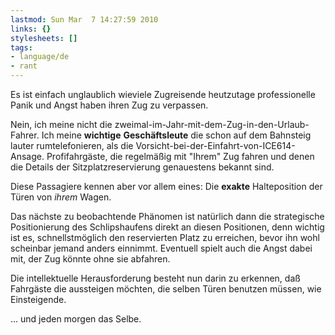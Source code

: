 ```yaml
---
lastmod: Sun Mar  7 14:27:59 2010
links: {}
stylesheets: []
tags:
- language/de
- rant
---
```

Es ist einfach unglaublich wieviele Zugreisende heutzutage professionelle Panik und Angst haben ihren Zug zu verpassen.

Nein, ich meine nicht die zweimal-im-Jahr-mit-dem-Zug-in-den-Urlaub-Fahrer. Ich meine **wichtige** **Geschäftsleute** die schon auf dem Bahnsteig lauter rumtelefonieren, als die Vorsicht-bei-der-Einfahrt-von-ICE614-Ansage. Profifahrgäste, die regelmäßig mit "Ihrem" Zug fahren und denen die Details der Sitzplatzreservierung genauestens bekannt sind.

Diese Passagiere kennen aber vor allem eines: Die **exakte** Halteposition der Türen von *ihrem* Wagen. 

Das nächste zu beobachtende Phänomen ist natürlich dann die strategische Positionierung des Schlipshaufens direkt an diesen Positionen, denn wichtig ist es, schnellstmöglich den reservierten Platz zu erreichen, bevor ihn wohl scheinbar jemand anders einnimmt. Eventuell spielt auch die Angst dabei mit, der Zug könnte ohne sie abfahren.

Die intellektuelle Herausforderung besteht nun darin zu erkennen, daß Fahrgäste die aussteigen möchten, die selben Türen benutzen müssen, wie Einsteigende.

... und jeden morgen das Selbe.


